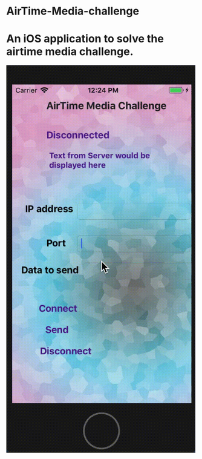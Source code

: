 # AirTime-Media-challenge
# An iOS application to solve the airtime media challenge.
![Demo](https://github.com/dipankarghosh28/AirTime-Media-challenge/blob/master/AirTime.gif)
